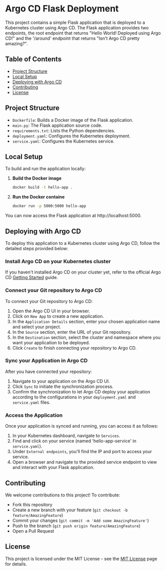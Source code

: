 # Argo CD Flask Deployment

This project contains a simple Flask application that is deployed to a Kubernetes cluster using Argo CD. The Flask application provides two endpoints, the root endpoint that returns "Hello World! Deployed using Argo CD!" and the '/around' endpoint that returns "Isn't Argo CD pretty amazing?".

## Table of Contents

- [Project Structure](#project-structure)
- [Local Setup](#local-setup)
- [Deploying with Argo CD](#deploying-with-argo-cd)
- [Contributing](#contributing)
- [License](#license)

## Project Structure

- `Dockerfile`: Builds a Docker image of the Flask application.
- `main.py`: The Flask application source code.
- `requirements.txt`: Lists the Python dependencies.
- `deployment.yaml`: Configures the Kubernetes deployment.
- `service.yaml`: Configures the Kubernetes service.

## Local Setup

To build and run the application locally:

1. **Build the Docker image**
   ```bash
   docker build -t hello-app .
2. **Run the Docker containe**
   ```bash
   docker run -p 5000:5000 hello-app
You can now access the Flask application at http://localhost:5000.

## Deploying with Argo CD

To deploy this application to a Kubernetes cluster using Argo CD, follow the detailed steps provided below:

### Install Argo CD on your Kubernetes cluster

If you haven't installed Argo CD on your cluster yet, refer to the official Argo CD [Getting Started](https://argo-cd.readthedocs.io/en/stable/getting_started/) guide.

### Connect your Git repository to Argo CD

To connect your Git repository to Argo CD:

1. Open the Argo CD UI in your browser.
2. Click on `New App` to create a new application.
3. In the `Application Details` section, enter your chosen application name and select your project.
4. In the `Source` section, enter the URL of your Git repository.
5. In the `Destination` section, select the cluster and namespace where you want your application to be deployed.
6. Click `Create` to finish connecting your repository to Argo CD.

### Sync your Application in Argo CD

After you have connected your repository:

1. Navigate to your application on the Argo CD UI.
2. Click `Sync` to initiate the synchronization process.
3. Confirm the synchronization to let Argo CD deploy your application according to the configurations in your `deployment.yaml` and `service.yaml` files.

### Access the Application

Once your application is synced and running, you can access it as follows:

1. In your Kubernetes dashboard, navigate to `Services`.
2. Find and click on your service (named 'hello-app-service' in `service.yaml`).
3. Under `External endpoints`, you'll find the IP and port to access your service.
4. Open a browser and navigate to the provided service endpoint to view and interact with your Flask application.

## Contributing

We welcome contributions to this project! To contribute:

- Fork this repository
- Create a new branch with your feature (`git checkout -b feature/AmazingFeature`)
- Commit your changes (`git commit -m 'Add some AmazingFeature'`)
- Push to the branch (`git push origin feature/AmazingFeature`)
- Open a Pull Request

## License

This project is licensed under the MIT License - see the [MIT License](https://choosealicense.com/licenses/mit/) page for details.
